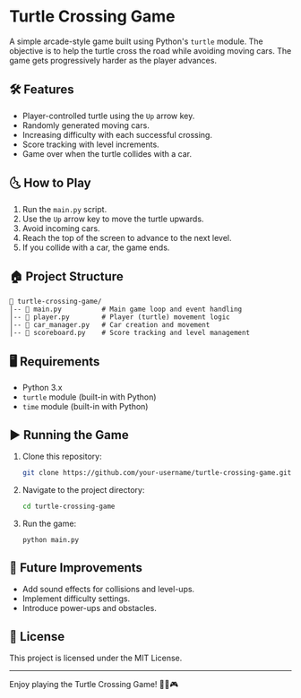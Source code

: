 # Turtle Crossing Game

A simple arcade-style game built using Python's `turtle` module. The objective is to help the turtle cross the road while avoiding moving cars. The game gets progressively harder as the player advances.

## 🛠 Features
- Player-controlled turtle using the `Up` arrow key.
- Randomly generated moving cars.
- Increasing difficulty with each successful crossing.
- Score tracking with level increments.
- Game over when the turtle collides with a car.

## 🌜 How to Play
1. Run the `main.py` script.
2. Use the `Up` arrow key to move the turtle upwards.
3. Avoid incoming cars.
4. Reach the top of the screen to advance to the next level.
5. If you collide with a car, the game ends.

## 🏠 Project Structure
```
📂 turtle-crossing-game/
│-- 💜 main.py          # Main game loop and event handling
│-- 💜 player.py        # Player (turtle) movement logic
│-- 💜 car_manager.py   # Car creation and movement
│-- 💜 scoreboard.py    # Score tracking and level management
```

## 🖥 Requirements
- Python 3.x
- `turtle` module (built-in with Python)
- `time` module (built-in with Python)

## ▶️ Running the Game
1. Clone this repository:
   ```bash
   git clone https://github.com/your-username/turtle-crossing-game.git
   ```
2. Navigate to the project directory:
   ```bash
   cd turtle-crossing-game
   ```
3. Run the game:
   ```bash
   python main.py
   ```

## 📌 Future Improvements
- Add sound effects for collisions and level-ups.
- Implement difficulty settings.
- Introduce power-ups and obstacles.

## 📝 License
This project is licensed under the MIT License.

---

Enjoy playing the Turtle Crossing Game! 🐢🚗🎮

